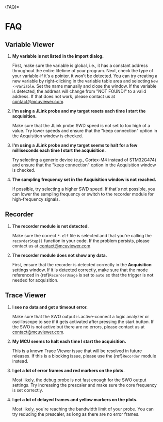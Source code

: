 (FAQ)=
# FAQ 

## Variable Viewer

1. **My variable is not listed in the import dialog.**

   First, make sure the variable is global, i.e., it has a constant address throughout the entire lifetime of your program. Next, check the type of your variable-if it's a pointer, it won't be detected. You can try creating a new variable by right-clicking in the variable table area and selecting `New ->Variable`. Set the name manually and close the window. If the variable is detected, the address will change from "NOT FOUND!" to a valid address. If that does not work, please contact us at contact@mcuviewer.com.

2. **I'm using a JLink probe and my target resets each time I start the acquisition.**

   Make sure that the JLink probe SWD speed is not set to too high of a value. Try lower speeds and ensure that the "keep connection" option in the Acquisition window is checked.

3. **I'm using a JLink probe and my target seems to halt for a few milliseconds each time I start the acquisition.**

   Try selecting a generic device (e.g., Cortex-M4 instead of STM32G474) and ensure that the "keep connection" option in the Acquisition window is checked.

4. **The sampling frequency set in the Acquisition window is not reached.**

   If possible, try selecting a higher SWD speed. If that's not possible, you can lower the sampling frequency or switch to the recorder module for high-frequency signals.

## Recorder 

1. **The recorder module is not detected.**

   Make sure the correct `*.elf` file is selected and that you're calling the `recorderStep()` function in your code. If the problem persists, please contact us at contact@mcuviewer.com.

2. **The recorder module does not show any data.**

   First, ensure that the recorder is detected correctly in the **Acquisition** settings window. If it is detected correctly, make sure that the mode referenced in {ref}`RecorderUsage` is set to `auto` so that the trigger is not needed for acquisition.

## Trace Viewer

1. **I see no data and get a timeout error.**

   Make sure that the SWO output is active-connect a logic analyzer or oscilloscope to see if it gets activated after pressing the start button. If the SWO is not active but there are no errors, please contact us at contact@mcuviewer.com.

2. **My MCU seems to halt each time I start the acquisition.**

   This is a known Trace Viewer issue that will be resolved in future releases. If this is a blocking issue, please use the {ref}`Recorder` module instead.

3. **I get a lot of error frames and red markers on the plots.**

   Most likely, the debug probe is not fast enough for the SWO output settings. Try increasing the prescaler and make sure the core frequency is set correctly.

4. **I get a lot of delayed frames and yellow markers on the plots.**

   Most likely, you're reaching the bandwidth limit of your probe. You can try reducing the prescaler, as long as there are no error frames.
